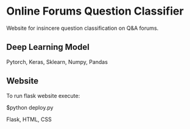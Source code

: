 # Online Forums Question Classifier
Website for insincere question classification on Q&A forums.

## Deep Learning Model

Pytorch, Keras, Sklearn, Numpy, Pandas

## Website

To run flask website execute:

$python deploy.py

Flask, HTML, CSS
